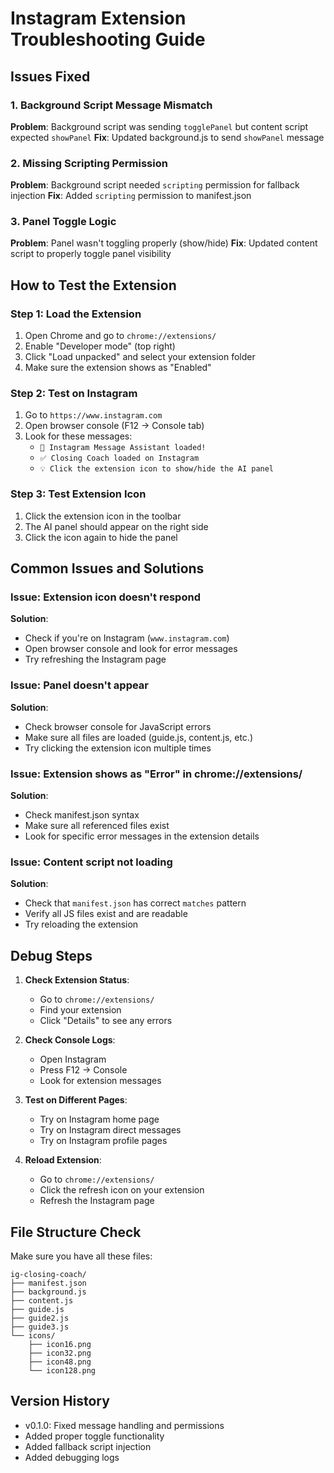 # Instagram Extension Troubleshooting Guide

## Issues Fixed

### 1. Background Script Message Mismatch
**Problem**: Background script was sending `togglePanel` but content script expected `showPanel`
**Fix**: Updated background.js to send `showPanel` message

### 2. Missing Scripting Permission
**Problem**: Background script needed `scripting` permission for fallback injection
**Fix**: Added `scripting` permission to manifest.json

### 3. Panel Toggle Logic
**Problem**: Panel wasn't toggling properly (show/hide)
**Fix**: Updated content script to properly toggle panel visibility

## How to Test the Extension

### Step 1: Load the Extension
1. Open Chrome and go to `chrome://extensions/`
2. Enable "Developer mode" (top right)
3. Click "Load unpacked" and select your extension folder
4. Make sure the extension shows as "Enabled"

### Step 2: Test on Instagram
1. Go to `https://www.instagram.com`
2. Open browser console (F12 → Console tab)
3. Look for these messages:
   - `📱 Instagram Message Assistant loaded!`
   - `✅ Closing Coach loaded on Instagram`
   - `💡 Click the extension icon to show/hide the AI panel`

### Step 3: Test Extension Icon
1. Click the extension icon in the toolbar
2. The AI panel should appear on the right side
3. Click the icon again to hide the panel

## Common Issues and Solutions

### Issue: Extension icon doesn't respond
**Solution**: 
- Check if you're on Instagram (`www.instagram.com`)
- Open browser console and look for error messages
- Try refreshing the Instagram page

### Issue: Panel doesn't appear
**Solution**:
- Check browser console for JavaScript errors
- Make sure all files are loaded (guide.js, content.js, etc.)
- Try clicking the extension icon multiple times

### Issue: Extension shows as "Error" in chrome://extensions/
**Solution**:
- Check manifest.json syntax
- Make sure all referenced files exist
- Look for specific error messages in the extension details

### Issue: Content script not loading
**Solution**:
- Check that `manifest.json` has correct `matches` pattern
- Verify all JS files exist and are readable
- Try reloading the extension

## Debug Steps

1. **Check Extension Status**:
   - Go to `chrome://extensions/`
   - Find your extension
   - Click "Details" to see any errors

2. **Check Console Logs**:
   - Open Instagram
   - Press F12 → Console
   - Look for extension messages

3. **Test on Different Pages**:
   - Try on Instagram home page
   - Try on Instagram direct messages
   - Try on Instagram profile pages

4. **Reload Extension**:
   - Go to `chrome://extensions/`
   - Click the refresh icon on your extension
   - Refresh the Instagram page

## File Structure Check
Make sure you have all these files:
```
ig-closing-coach/
├── manifest.json
├── background.js
├── content.js
├── guide.js
├── guide2.js
├── guide3.js
└── icons/
    ├── icon16.png
    ├── icon32.png
    ├── icon48.png
    └── icon128.png
```

## Version History
- v0.1.0: Fixed message handling and permissions
- Added proper toggle functionality
- Added fallback script injection
- Added debugging logs 